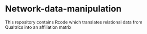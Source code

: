 # Network-data-manipulation
This repository contains Rcode which translates relational data from Qualtrics into an affiliation matrix 
